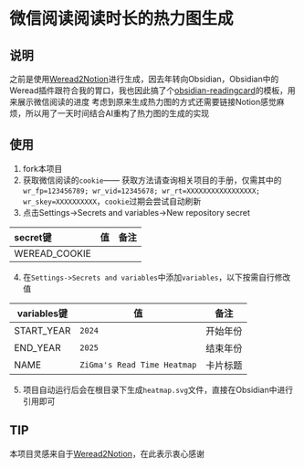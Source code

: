 # 微信阅读阅读时长的热力图生成

## 说明

之前是使用[Weread2Notion](https://github.com/malinkang/weread2notion-pro.git)进行生成，因去年转向Obsidian，Obsidian中的Weread插件跟符合我的胃口，我也因此搞了个[obsidian-readingcard](https://github.com/ZiGmaX809/obsidian-readingcard-template.git)的模板，用来展示微信阅读的进度
考虑到原来生成热力图的方式还需要链接Notion感觉麻烦，所以用了一天时间结合AI重构了热力图的生成的实现

## 使用
1. fork本项目
2. 获取微信阅读的`cookie`—— 获取方法请查询相关项目的手册，仅需其中的`wr_fp=123456789; wr_vid=12345678; wr_rt=XXXXXXXXXXXXXXXXX; wr_skey=XXXXXXXXXX`，`cookie`过期会尝试自动刷新
3. 点击Settings->Secrets and variables->New repository secret

| secret键       | 值   | 备注    |
| :------------ | :-- | ----- |
| WEREAD_COOKIE |     |     |

4. 在`Settings->Secrets and variables`中添加`variables`，以下按需自行修改值

| variables键       | 值         | 备注                      |
| ---------------- | --------- | ----------------------- |
| START_YEAR             | `2024`    | 开始年份                      |
| END_YEAR             | `2025`    | 结束年份                      |
| NAME             | `ZiGma's Read Time Heatmap`    | 卡片标题  |

5. 项目自动运行后会在根目录下生成`heatmap.svg`文件，直接在Obsidian中进行引用即可


## TIP

本项目灵感来自于[Weread2Notion](https://github.com/malinkang/weread2notion-pro.git)，在此表示衷心感谢


